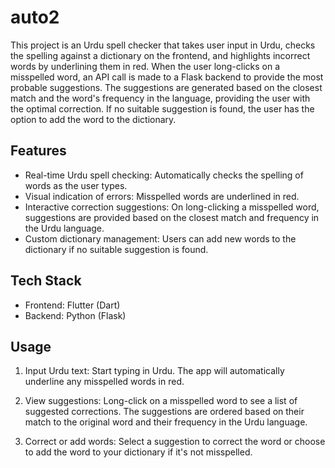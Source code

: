 # auto2

This project is an Urdu spell checker that takes user input in Urdu, checks the spelling against a dictionary on the frontend, and highlights incorrect words by underlining them in red. When the user long-clicks on a misspelled word, an API call is made to a Flask backend to provide the most probable suggestions. The suggestions are generated based on the closest match and the word's frequency in the language, providing the user with the optimal correction. If no suitable suggestion is found, the user has the option to add the word to the dictionary.

## Features

* Real-time Urdu spell checking: Automatically checks the spelling of words as the user types.
* Visual indication of errors: Misspelled words are underlined in red.
* Interactive correction suggestions: On long-clicking a misspelled word, suggestions are provided based on the closest match and frequency in the Urdu language.
* Custom dictionary management: Users can add new words to the dictionary if no suitable suggestion is found.

## Tech Stack
* Frontend: Flutter (Dart)
* Backend: Python (Flask)

## Usage
1. Input Urdu text: Start typing in Urdu. The app will automatically underline any misspelled words in red.

2. View suggestions: Long-click on a misspelled word to see a list of suggested corrections. The suggestions are ordered based on their match to the original word and their frequency in the Urdu language.

3. Correct or add words: Select a suggestion to correct the word or choose to add the word to your dictionary if it's not misspelled.





